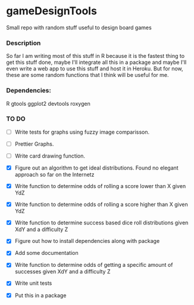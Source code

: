 # gameDesignTools
Small repo with random stuff useful to design board games

### Description

So far I am writing most of this stuff in R because it is the fastest thing to get this stuff done, maybe I'll integrate all this in a package and maybe I'll even write a web app to use this stuff and host it in Heroku. But for now, these are some random functions that I think will be useful for me.

### Dependencies:

R
  gtools
  ggplot2
  devtools
  roxygen

### TO DO

- [ ] Write tests for graphs using fuzzy image comparisson.
- [ ] Prettier Graphs.
- [ ] Write card drawing function.


- [X] Figure out an algorithm to get ideal distributions. Found no elegant approach so far on the Internetz
- [X] Write function to determine odds of rolling a score lower than X given YdZ
- [X] Write function to determine odds of rolling a score higher than X given YdZ
- [X] Write function to determine success based  dice roll distributions given XdY and a difficulty Z
- [X] Figure out how to install dependencies along with package
- [X] Add some documentation
- [X] Write function to determine odds of getting a specific amount of successes given XdY and a difficulty Z
- [X] Write unit tests
- [X] Put this in a package
